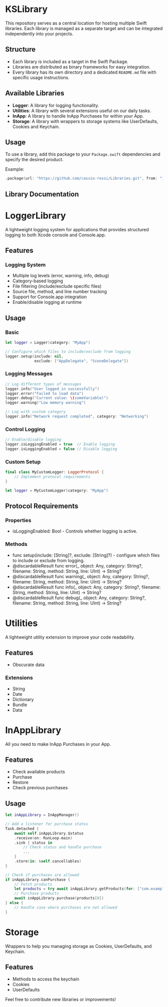 # KSLibrary

This repository serves as a central location for hosting multiple Swift libraries. Each library is managed as a separate target and can be integrated independently into your projects.

## Structure

- Each library is included as a target in the Swift Package.
- Libraries are distributed as binary frameworks for easy integration.
- Every library has its own directory and a dedicated `README.md` file with specific usage instructions.

## Available Libraries

- **Logger**: A library for logging functionality.
- **Utilities**: A library with several extensions useful on our daily tasks.
- **InApp**: A library to handle InApp Purchases for within your App.
- **Storage**: A library with wrappers to storage systems like UserDefaults, Cookies and Keychain.

## Usage

To use a library, add this package to your `Package.swift` dependencies and specify the desired product.

Example:
```swift
.package(url: "https://github.com/cassio-rossi/Libraries.git", from: "1.0.0")
```

## Library Documentation

# LoggerLibrary

A lightweight logging system for applications that provides structured logging to both Xcode console and Console.app.

## Features

### Logging System
- Multiple log levels (error, warning, info, debug)
- Category-based logging
- File filtering (include/exclude specific files)
- Source file, method, and line number tracking
- Support for Console.app integration
- Enable/disable logging at runtime

## Usage

### Basic

```swift
let logger = Logger(category: "MyApp")

// Configure which files to include/exclude from logging
logger.setup(include: nil,
             exclude: ["AppDelegate", "SceneDelegate"])
```

### Logging Messages

```swift
// Log different types of messages
logger.info("User logged in successfully")
logger.error("Failed to load data")
logger.debug("Current value: \(someVariable)")
logger.warning("Low memory warning")

// Log with custom category
logger.info("Network request completed", category: "Networking")
```

### Control Logging

```swift
// Enable/disable logging
logger.isLoggingEnabled = true  // Enable logging
logger.isLoggingEnabled = false // Disable logging
```

### Custom Setup

```swift
final class MyCustomLogger: LoggerProtocol {
    // Implement protocol requirements
}

let logger = MyCustomLogger(category: "MyApp")
```

## Protocol Requirements

### Properties

- isLoggingEnabled: Bool - Controls whether logging is active.

### Methods

- func setup(include: [String]?, exclude: [String]?) - configure which files to include or exclude from logging.
- @discardableResult func error(_ object: Any, category: String?, filename: String, method: String, line: UInt) -> String?
- @discardableResult func warning(_ object: Any, category: String?, filename: String, method: String, line: UInt) -> String?
- @discardableResult func info(_ object: Any, category: String?, filename: String, method: String, line: UInt) -> String?
- @discardableResult func debug(_ object: Any, category: String?, filename: String, method: String, line: UInt) -> String?

# Utilities

A lightweight utility extension to improve your code readability.

## Features
- Obscurate data

### Extensions
- String
- Date
- Dictionary
- Bundle
- Data

# InAppLibrary

All you need to make InApp Purchases in your App.

## Features
- Check available products
- Purchase
- Restore
- Check previous purchases

## Usage

```swift
let inAppLibrary = InAppManager()

// Add a listener for purchase status
Task.detached {
    await self.inAppLibrary.$status
    .receive(on: RunLoop.main)
    .sink { status in
        // Check status and handle purchase
        ...
    }
    .store(in: &self.cancellables)
}

// Check if purchases are allowed
if inAppLibrary.canPurchase {
    // Fetch products
    let products = try await inAppLibrary.getProducts(for: ["com.example.product1", "com.example.product2"])
    // Purchase products
    await inAppLibrary.purchase(products[0])
} else {
    // Handle case where purchases are not allowed
}
```

# Storage

Wrappers to help you managing storage as Cookies, UserDefaults, and Keychain.

## Features

- Methods to access the keychain
- Cookies
- UserDefaults

Feel free to contribute new libraries or improvements!

